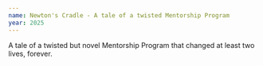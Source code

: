 ```yaml
---
name: Newton's Cradle - A tale of a twisted Mentorship Program
year: 2025
---
```

A tale of a twisted but novel Mentorship Program that changed at least two lives, forever.